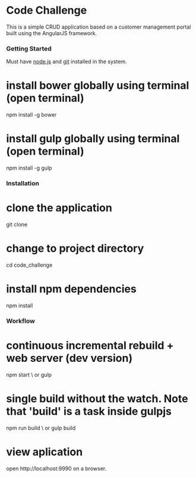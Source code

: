 Code Challenge
=============

This is a simple CRUD application based on a customer management portal built using the AngularJS framework.

### Getting Started

Must have [node.js](http://nodejs.org) and [git](https://git-scm.com/downloads) installed in the system.

# install bower globally using terminal (open terminal)
npm install -g bower

# install gulp globally using terminal (open terminal)
npm install -g gulp

### Installation

# clone the application
git clone 

# change to project directory
cd code_challenge

# install npm dependencies
npm install

### Workflow

# continuous incremental rebuild + web server (dev version)
npm start \\ or gulp

# single build without the watch. Note that 'build' is a task inside gulpjs
npm run build \\ or gulp build

# view aplication
open http://localhost:9990 on a browser. 
